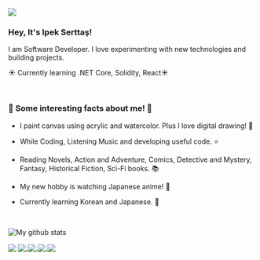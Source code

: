 <img src="https://i.pinimg.com/originals/d9/5e/09/d95e0951aacb25246d2fda9373194918.jpg">


### Hey, It's Ipek Serttaş! 
I am Software Developer. I love experimenting with new technologies and building projects.


☀️ Currently learning .NET Core, Solidity, React☀️

<br>

### 🧬 Some interesting facts about me! 🧬
 

  - I paint canvas using acrylic and watercolor. Plus I love digital drawing! 🎨

  - While Coding, Listening Music and developing useful code. ⭐️

  - Reading Novels, Action and Adventure, Comics, Detective and Mystery, Fantasy, Historical Fiction, Sci-Fi books. 📚

  - My new hobby is watching Japanese anime! 💫
  
  - Currently learning Korean and Japanese. 🥢
  
  <br>

![My github stats](https://github-readme-stats.vercel.app/api?username=ipekserttas99&show_icons=true&theme=synthwave&count_private=true&hide=issues,contribs)


<img align="center" src="https://github-readme-stats.vercel.app/api/top-langs/?username=ipekserttas99&count_private=true&layout=compact" />




<a href="https://github.com/ipekserttas99/hrms_backend">
  <img align="center" src="https://github-readme-stats.vercel.app/api/pin/?username=ipekserttas99&repo=hrms_backend" />
</a>
<a href="https://github.com/ipekserttas99/cantacim">
  <img align="center" src="https://github-readme-stats.vercel.app/api/pin/?username=ipekserttas99&repo=cantacim" />
</a>
<a href="https://github.com/ipekserttas99/trashCollectionSystem">
  <img align="center" src="https://github-readme-stats.vercel.app/api/pin/?username=ipekserttas99&repo=trashCollectionSystem" />
</a>
<a href="https://github.com/ipekserttas99/UrunKatalogProjesi">
  <img align="center" src="https://github-readme-stats.vercel.app/api/pin/?username=ipekserttas99&repo=UrunKatalogProjesi" />
</a>



